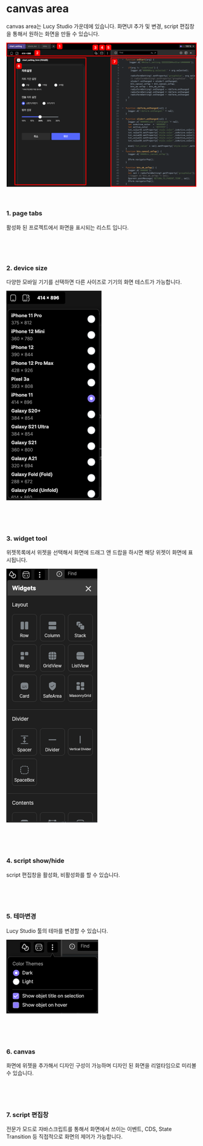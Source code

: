 # canvas area

canvas area는 Lucy Studio 가운데에 있습니다.
화면UI 추가 및 변경, script 편집창을 통해서 원하는 화면을 만들 수 있습니다.


![](../../assets/canvas/canvas.png)
<br />
<br />
<br />

### 1. page tabs

활성화 된 프로젝트에서 화면을 표시되는 리스트 입니다.


<br />
<br />
<br />

### 2. device size

다양한 모바일 기기를 선택하면 다른 사이즈로 기기의 화면 테스트가 가능합니다.

![](../../assets/canvas/device_size.png)

<br />
<br />
<br />

### 3. widget tool

위젯목록에서 위젯을 선택해서 화면에 드래그 앤 드랍을 하시면 해당 위젯이 화면에 표시됩니다.

![](../../assets/canvas/widget_layer.png)

<br />
<br />
<br />



### 4. script show/hide

script 편집창을 활성화, 비활성화를 할 수 있습니다.

<br />
<br />
<br />


### 5. 테마변경

Lucy Studio 툴의 테마를 변경할 수 있습니다.


![](../../assets/canvas/theme.png)

<br />
<br />
<br />


### 6. canvas

화면에 위젯을 추가해서 디자인 구성이 가능하며
디자인 된 화면을 리얼타임으로 미리볼 수 있습니다.

<br />
<br />
<br />


### 7. script 편집창

전문가 모드로 자바스크립트를 통해서
화면에서 쓰이는 이벤트, CDS, State Transition 등 직접적으로 화면의 제어가 가능합니다.  

<br />
<br />
<br />
